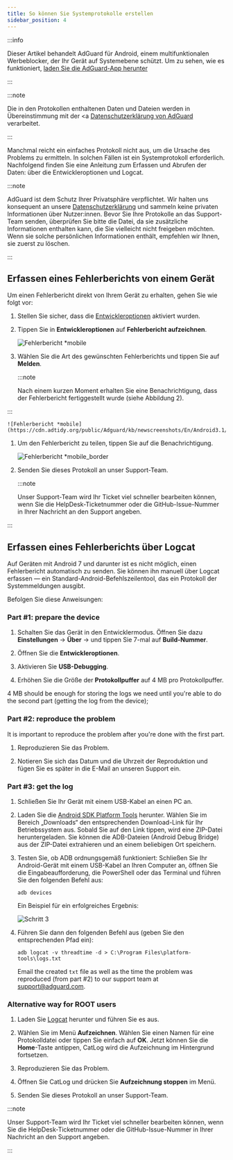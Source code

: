 ```yaml
---
title: So können Sie Systemprotokolle erstellen
sidebar_position: 4
---
```


:::info

Dieser Artikel behandelt AdGuard für Android, einem multifunktionalen Werbeblocker, der Ihr Gerät auf Systemebene schützt. Um zu sehen, wie es funktioniert, [laden Sie die AdGuard-App herunter](https://agrd.io/download-kb-adblock)

:::

:::note

Die in den Protokollen enthaltenen Daten und Dateien werden in Übereinstimmung mit der <a [Datenschutzerklärung von AdGuard](https://adguard.com/en/privacy.html) verarbeitet.

:::

Manchmal reicht ein einfaches Protokoll nicht aus, um die Ursache des Problems zu ermitteln. In solchen Fällen ist ein Systemprotokoll erforderlich. Nachfolgend finden Sie eine Anleitung zum Erfassen und Abrufen der Daten: über die Entwickleroptionen und Logcat.

:::note

AdGuard ist dem Schutz Ihrer Privatsphäre verpflichtet. Wir halten uns konsequent an unsere [Datenschutzerklärung](https://adguard.com/privacy/android.html) und sammeln keine privaten Informationen über Nutzer:innen. Bevor Sie Ihre Protokolle an das Support-Team senden, überprüfen Sie bitte die Datei, da sie zusätzliche Informationen enthalten kann, die Sie vielleicht nicht freigeben möchten. Wenn sie solche persönlichen Informationen enthält, empfehlen wir Ihnen, sie zuerst zu löschen.

:::

## Erfassen eines Fehlerberichts von einem Gerät

Um einen Fehlerbericht direkt von Ihrem Gerät zu erhalten, gehen Sie wie folgt vor:

1. Stellen Sie sicher, dass die [Entwickleroptionen](https://developer.android.com/studio/run/device.html#developer-device-options) aktiviert wurden.

1. Tippen Sie in **Entwickleroptionen** auf **Fehlerbericht aufzeichnen**.

    ![Fehlerbericht *mobile](https://cdn.adtidy.org/public/Adguard/kb/newscreenshots/En/Android3.1/bugreporten.png)

1. Wählen Sie die Art des gewünschten Fehlerberichts und tippen Sie auf **Melden**.

    :::note

    Nach einem kurzen Moment erhalten Sie eine Benachrichtigung, dass der Fehlerbericht fertiggestellt wurde (siehe Abbildung 2).


:::

    ![Fehlerbericht *mobile](https://cdn.adtidy.org/public/Adguard/kb/newscreenshots/En/Android3.1/bugreporteen.png)

1. Um den Fehlerbericht zu teilen, tippen Sie auf die Benachrichtigung.

    ![Fehlerbericht *mobile_border](https://cdn.adtidy.org/public/Adguard/kb/newscreenshots/En/Android3.1/bugreport3en.png)

1. Senden Sie dieses Protokoll an unser Support-Team.

    :::note

    Unser Support-Team wird Ihr Ticket viel schneller bearbeiten können, wenn Sie die HelpDesk-Ticketnummer oder die GitHub-Issue-Nummer in Ihrer Nachricht an den Support angeben.


:::

## Erfassen eines Fehlerberichts über Logcat

Auf Geräten mit Android 7 und darunter ist es nicht möglich, einen Fehlerbericht automatisch zu senden. Sie können ihn manuell über Logcat erfassen — ein Standard-Android-Befehlszeilentool, das ein Protokoll der Systemmeldungen ausgibt.

Befolgen Sie diese Anweisungen:

### Part #1: prepare the device

1. Schalten Sie das Gerät in den Entwicklermodus. Öffnen Sie dazu **Einstellungen** → **Über** → und tippen Sie 7-mal auf **Build-Nummer**.

1. Öffnen Sie die **Entwickleroptionen**.

1. Aktivieren Sie **USB-Debugging**.

1. Erhöhen Sie die Größe der **Protokollpuffer** auf 4 MB pro Protokollpuffer.

4 MB should be enough for storing the logs we need until you're able to do the second part (getting the log from the device);

### Part #2: reproduce the problem

It is important to reproduce the problem after you're done with the first part.

1. Reproduzieren Sie das Problem.

1. Notieren Sie sich das Datum und die Uhrzeit der Reproduktion und fügen Sie es später in die E-Mail an unseren Support ein.

### Part #3: get the log

1. Schließen Sie Ihr Gerät mit einem USB-Kabel an einen PC an.

1. Laden Sie die [Android SDK Platform Tools](https://developer.android.com/studio/releases/platform-tools#downloads) herunter. Wählen Sie im Bereich „Downloads“ den entsprechenden Download-Link für Ihr Betriebssystem aus. Sobald Sie auf den Link tippen, wird eine ZIP-Datei heruntergeladen. Sie können die ADB-Dateien (Android Debug Bridge) aus der ZIP-Datei extrahieren und an einem beliebigen Ort speichern.

1. Testen Sie, ob ADB ordnungsgemäß funktioniert: Schließen Sie Ihr Android-Gerät mit einem USB-Kabel an Ihren Computer an, öffnen Sie die Eingabeaufforderung, die PowerShell oder das Terminal und führen Sie den folgenden Befehl aus:

    `adb devices`

    Ein Beispiel für ein erfolgreiches Ergebnis:

    ![Schritt 3](https://cdn.adtidy.org/content/kb/ad_blocker/android/logcat/logcat_step-3.png)

1. Führen Sie dann den folgenden Befehl aus (geben Sie den entsprechenden Pfad ein):

    `adb logcat -v threadtime -d > C:\Program Files\platform-tools\logs.txt`

    Email the created `txt` file as well as the time the problem was reproduced (from part #2) to our support team at <support@adguard.com>.

### Alternative way for ROOT users

1. Laden Sie [Logcat](https://play.google.com/store/apps/details?id=com.pluscubed.matlog) herunter und führen Sie es aus.

1. Wählen Sie im Menü **Aufzeichnen**. Wählen Sie einen Namen für eine Protokolldatei oder tippen Sie einfach auf **OK**. Jetzt können Sie die **Home**-Taste antippen, CatLog wird die Aufzeichnung im Hintergrund fortsetzen.

1. Reproduzieren Sie das Problem.

1. Öffnen Sie CatLog und drücken Sie **Aufzeichnung stoppen** im Menü.

1. Senden Sie dieses Protokoll an unser Support-Team.

:::note

Unser Support-Team wird Ihr Ticket viel schneller bearbeiten können, wenn Sie die HelpDesk-Ticketnummer oder die GitHub-Issue-Nummer in Ihrer Nachricht an den Support angeben.

:::
